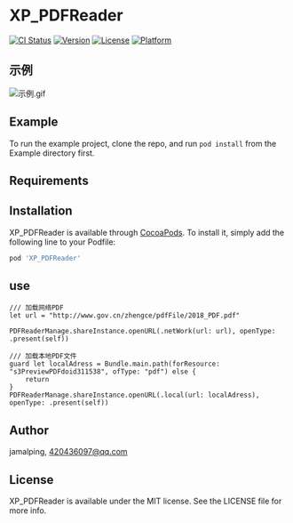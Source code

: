 # XP_PDFReader

[![CI Status](https://img.shields.io/travis/jamalping/XP_PDFReader.svg?style=flat)](https://travis-ci.org/jamalping/XP_PDFReader)
[![Version](https://img.shields.io/cocoapods/v/XP_PDFReader.svg?style=flat)](https://cocoapods.org/pods/XP_PDFReader)
[![License](https://img.shields.io/cocoapods/l/XP_PDFReader.svg?style=flat)](https://cocoapods.org/pods/XP_PDFReader)
[![Platform](https://img.shields.io/cocoapods/p/XP_PDFReader.svg?style=flat)](https://cocoapods.org/pods/XP_PDFReader)

## 示例
![示例.gif](https://upload-images.jianshu.io/upload_images/6165105-a634ae268b36b568.gif?imageMogr2/auto-orient/strip)

## Example

To run the example project, clone the repo, and run `pod install` from the Example directory first.

## Requirements

## Installation

XP_PDFReader is available through [CocoaPods](https://cocoapods.org). To install
it, simply add the following line to your Podfile:

```ruby
pod 'XP_PDFReader'
```

## use

```
/// 加载网络PDF
let url = "http://www.gov.cn/zhengce/pdfFile/2018_PDF.pdf"

PDFReaderManage.shareInstance.openURL(.netWork(url: url), openType: .present(self))
```

```
/// 加载本地PDF文件
guard let localAdress = Bundle.main.path(forResource: "s3PreviewPDFdoid311538", ofType: "pdf") else {
	return
}
PDFReaderManage.shareInstance.openURL(.local(url: localAdress), openType: .present(self))
```

## Author

jamalping, 420436097@qq.com

## License

XP_PDFReader is available under the MIT license. See the LICENSE file for more info.
